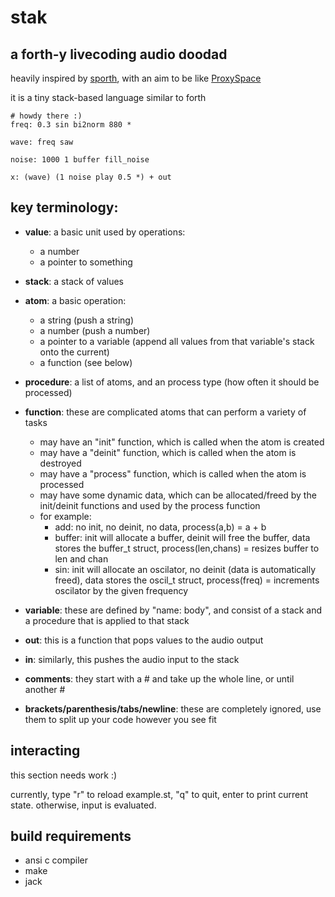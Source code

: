 # stak
## a forth-y livecoding audio doodad

heavily inspired by [sporth](https://paulbatchelor.github.io/proj/cook/what_is_sporth.html), with an aim to be like [ProxySpace](https://doc.sccode.org/Classes/ProxySpace.html)

it is a tiny stack-based language similar to forth
```forth
# howdy there :)
freq: 0.3 sin bi2norm 880 *

wave: freq saw

noise: 1000 1 buffer fill_noise

x: (wave) (1 noise play 0.5 *) + out
```

## key terminology:
* **value**: a basic unit used by operations: 
  * a number
  * a pointer to something
  
* **stack**: a stack of values

* **atom**: a basic operation:
  * a string (push a string)
  * a number (push a number)
  * a pointer to a variable (append all values from that variable's stack onto the current)
  * a function (see below)
  
* **procedure**: a list of atoms, and an process type (how often it should be processed)

* **function**: these are complicated atoms that can perform a variety of tasks
  * may have an "init" function, which is called when the atom is created
  * may have a "deinit" function, which is called when the atom is destroyed
  * may have a "process" function, which is called when the atom is processed
  * may have some dynamic data, which can be allocated/freed by the init/deinit functions and used by the process function
  * for example:
    * add: no init, no deinit, no data, process(a,b) = a + b 
    * buffer: init will allocate a buffer, deinit will free the buffer, data stores the buffer_t struct, process(len,chans) = resizes buffer to len and chan
    * sin: init will allocate an oscilator, no deinit (data is automatically freed), data stores the oscil_t struct, process(freq) = increments oscilator by the given frequency

* **variable**: these are defined by "name: body", and consist of a stack and a procedure that is applied to that stack

* **out**: this is a function that pops values to the audio output

* **in**: similarly, this pushes the audio input to the stack

* **comments**: they start with a # and take up the whole line, or until another #

* **brackets/parenthesis/tabs/newline**: these are completely ignored, use them to split up your code however you see fit

## interacting
this section needs work :)

currently, type "r" to reload example.st, "q" to quit, enter to print current state. otherwise, input is evaluated.

## build requirements
* ansi c compiler
* make
* jack
